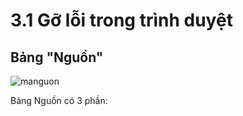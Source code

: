 # 3.1 Gỡ lỗi trong trình duyệt
## Bảng "Nguồn"
![manguon](https://user-images.githubusercontent.com/110462149/223043627-74eb7910-6c4c-4ab1-8c88-214a2284f9ef.png)

Bảng Nguồn có 3 phần:
